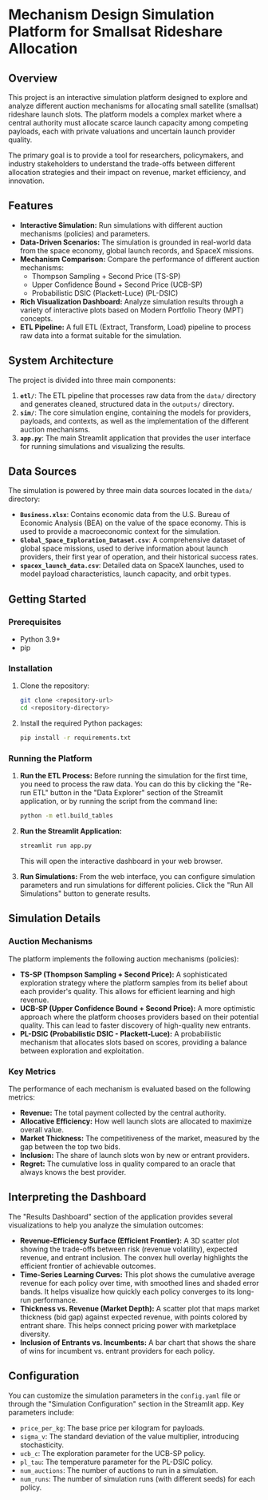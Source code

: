 # Mechanism Design Simulation Platform for Smallsat Rideshare Allocation

## Overview

This project is an interactive simulation platform designed to explore and analyze different auction mechanisms for allocating small satellite (smallsat) rideshare launch slots. The platform models a complex market where a central authority must allocate scarce launch capacity among competing payloads, each with private valuations and uncertain launch provider quality.

The primary goal is to provide a tool for researchers, policymakers, and industry stakeholders to understand the trade-offs between different allocation strategies and their impact on revenue, market efficiency, and innovation.

## Features

-   **Interactive Simulation:** Run simulations with different auction mechanisms (policies) and parameters.
-   **Data-Driven Scenarios:** The simulation is grounded in real-world data from the space economy, global launch records, and SpaceX missions.
-   **Mechanism Comparison:** Compare the performance of different auction mechanisms:
    -   Thompson Sampling + Second Price (TS-SP)
    -   Upper Confidence Bound + Second Price (UCB-SP)
    -   Probabilistic DSIC (Plackett-Luce) (PL-DSIC)
-   **Rich Visualization Dashboard:** Analyze simulation results through a variety of interactive plots based on Modern Portfolio Theory (MPT) concepts.
-   **ETL Pipeline:** A full ETL (Extract, Transform, Load) pipeline to process raw data into a format suitable for the simulation.

## System Architecture

The project is divided into three main components:

1.  **`etl/`**: The ETL pipeline that processes raw data from the `data/` directory and generates cleaned, structured data in the `outputs/` directory.
2.  **`sim/`**: The core simulation engine, containing the models for providers, payloads, and contexts, as well as the implementation of the different auction mechanisms.
3.  **`app.py`**: The main Streamlit application that provides the user interface for running simulations and visualizing the results.

## Data Sources

The simulation is powered by three main data sources located in the `data/` directory:

-   **`Business.xlsx`**: Contains economic data from the U.S. Bureau of Economic Analysis (BEA) on the value of the space economy. This is used to provide a macroeconomic context for the simulation.
-   **`Global_Space_Exploration_Dataset.csv`**: A comprehensive dataset of global space missions, used to derive information about launch providers, their first year of operation, and their historical success rates.
-   **`spacex_launch_data.csv`**: Detailed data on SpaceX launches, used to model payload characteristics, launch capacity, and orbit types.

## Getting Started

### Prerequisites

-   Python 3.9+
-   pip

### Installation

1.  Clone the repository:
    ```bash
    git clone <repository-url>
    cd <repository-directory>
    ```
2.  Install the required Python packages:
    ```bash
    pip install -r requirements.txt
    ```

### Running the Platform

1.  **Run the ETL Process:**
    Before running the simulation for the first time, you need to process the raw data. You can do this by clicking the "Re-run ETL" button in the "Data Explorer" section of the Streamlit application, or by running the script from the command line:
    ```bash
    python -m etl.build_tables
    ```

2.  **Run the Streamlit Application:**
    ```bash
    streamlit run app.py
    ```
    This will open the interactive dashboard in your web browser.

3.  **Run Simulations:**
    From the web interface, you can configure simulation parameters and run simulations for different policies. Click the "Run All Simulations" button to generate results.

## Simulation Details

### Auction Mechanisms

The platform implements the following auction mechanisms (policies):

-   **TS-SP (Thompson Sampling + Second Price):** A sophisticated exploration strategy where the platform samples from its belief about each provider's quality. This allows for efficient learning and high revenue.
-   **UCB-SP (Upper Confidence Bound + Second Price):** A more optimistic approach where the platform chooses providers based on their potential quality. This can lead to faster discovery of high-quality new entrants.
-   **PL-DSIC (Probabilistic DSIC - Plackett-Luce):** A probabilistic mechanism that allocates slots based on scores, providing a balance between exploration and exploitation.

### Key Metrics

The performance of each mechanism is evaluated based on the following metrics:

-   **Revenue:** The total payment collected by the central authority.
-   **Allocative Efficiency:** How well launch slots are allocated to maximize overall value.
-   **Market Thickness:** The competitiveness of the market, measured by the gap between the top two bids.
-   **Inclusion:** The share of launch slots won by new or entrant providers.
-   **Regret:** The cumulative loss in quality compared to an oracle that always knows the best provider.

## Interpreting the Dashboard

The "Results Dashboard" section of the application provides several visualizations to help you analyze the simulation outcomes:

-   **Revenue-Efficiency Surface (Efficient Frontier):** A 3D scatter plot showing the trade-offs between risk (revenue volatility), expected revenue, and entrant inclusion. The convex hull overlay highlights the efficient frontier of achievable outcomes.
-   **Time-Series Learning Curves:** This plot shows the cumulative average revenue for each policy over time, with smoothed lines and shaded error bands. It helps visualize how quickly each policy converges to its long-run performance.
-   **Thickness vs. Revenue (Market Depth):** A scatter plot that maps market thickness (bid gap) against expected revenue, with points colored by entrant share. This helps connect pricing power with marketplace diversity.
-   **Inclusion of Entrants vs. Incumbents:** A bar chart that shows the share of wins for incumbent vs. entrant providers for each policy.

## Configuration

You can customize the simulation parameters in the `config.yaml` file or through the "Simulation Configuration" section in the Streamlit app. Key parameters include:

-   `price_per_kg`: The base price per kilogram for payloads.
-   `sigma_v`: The standard deviation of the value multiplier, introducing stochasticity.
-   `ucb_c`: The exploration parameter for the UCB-SP policy.
-   `pl_tau`: The temperature parameter for the PL-DSIC policy.
-   `num_auctions`: The number of auctions to run in a simulation.
-   `num_runs`: The number of simulation runs (with different seeds) for each policy.